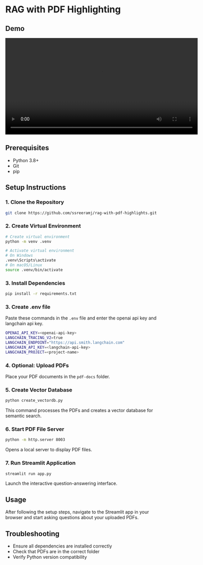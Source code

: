# RAG with PDF Highlighting

## Demo

<video width="600" controls autoplay>
    <source src="demo-v1.mp4" type="video/mp4">
    Your browser does not support the video tag.
</video>

## Prerequisites
- Python 3.8+
- Git
- pip

## Setup Instructions

### 1. Clone the Repository
```bash
git clone https://github.com/ssreeramj/rag-with-pdf-highlights.git
```

### 2. Create Virtual Environment
```bash
# Create virtual environment
python -m venv .venv

# Activate virtual environment
# On Windows
.venv\Scripts\activate
# On macOS/Linux
source .venv/bin/activate
```

### 3. Install Dependencies
```bash
pip install -r requirements.txt
```

### 3. Create .env file
Paste these commands in the `.env` file and enter the openai api key and langchain api key.
```bash
OPENAI_API_KEY=<openai-api-key>
LANGCHAIN_TRACING_V2=true
LANGCHAIN_ENDPOINT="https://api.smith.langchain.com"
LANGCHAIN_API_KEY=<langchain-api-key>
LANGCHAIN_PROJECT=<project-name>
```

### 4. Optional: Upload PDFs
Place your PDF documents in the `pdf-docs` folder.

### 5. Create Vector Database
```bash
python create_vectordb.py
```
This command processes the PDFs and creates a vector database for semantic search.

### 6. Start PDF File Server
```bash
python -m http.server 8003
```
Opens a local server to display PDF files.

### 7. Run Streamlit Application
```bash
streamlit run app.py
```
Launch the interactive question-answering interface.

## Usage
After following the setup steps, navigate to the Streamlit app in your browser and start asking questions about your uploaded PDFs.

## Troubleshooting
- Ensure all dependencies are installed correctly
- Check that PDFs are in the correct folder
- Verify Python version compatibility